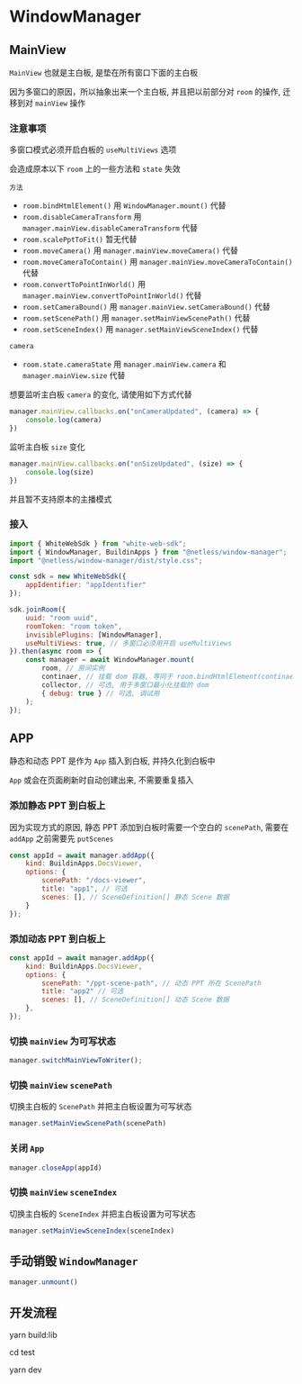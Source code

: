 # WindowManager

## MainView
`MainView` 也就是主白板, 是垫在所有窗口下面的主白板

因为多窗口的原因，所以抽象出来一个主白板, 并且把以前部分对 `room` 的操作, 迁移到对 `mainView` 操作

### 注意事项
多窗口模式必须开启白板的 `useMultiViews` 选项

会造成原本以下 `room` 上的一些方法和 `state` 失效

`方法`
- `room.bindHtmlElement()` 用 `WindowManager.mount()` 代替
- `room.disableCameraTransform` 用 `manager.mainView.disableCameraTransform` 代替
- `room.scalePptToFit()` 暂无代替
- `room.moveCamera()` 用 `manager.mainView.moveCamera()` 代替
- `room.moveCameraToContain()` 用 `manager.mainView.moveCameraToContain()` 代替
- `room.convertToPointInWorld()` 用 `manager.mainView.convertToPointInWorld()` 代替
- `room.setCameraBound()` 用 `manager.mainView.setCameraBound()` 代替
- `room.setScenePath()` 用 `manager.setMainViewScenePath()` 代替
- `room.setSceneIndex()` 用 `manager.setMainViewSceneIndex()` 代替

`camera`
- `room.state.cameraState` 用 `manager.mainView.camera` 和 `manager.mainView.size` 代替

想要监听主白板 `camera` 的变化, 请使用如下方式代替
```javascript
manager.mainView.callbacks.on("onCameraUpdated", (camera) => {
    console.log(camera)
})
```
监听主白板 `size` 变化
```javascript
manager.mainView.callbacks.on("onSizeUpdated", (size) => {
    console.log(size)
})
```

并且暂不支持原本的主播模式

### 接入
```javascript
import { WhiteWebSdk } from "white-web-sdk";
import { WindowManager, BuildinApps } from "@netless/window-manager";
import "@netless/window-manager/dist/style.css";

const sdk = new WhiteWebSdk({
    appIdentifier: "appIdentifier"
});

sdk.joinRoom({
    uuid: "room uuid",
    roomToken: "room token",
    invisiblePlugins: [WindowManager],
    useMultiViews: true, // 多窗口必须用开启 useMultiViews
}).then(async room => {
    const manager = await WindowManager.mount(
        room, // 房间实例
        continaer, // 挂载 dom 容器, 等同于 room.bindHtmlElement(continaer)
        collector, // 可选, 用于多窗口最小化挂载的 dom
        { debug: true } // 可选, 调试用
    );
});
```

## APP
静态和动态 PPT 是作为 `App` 插入到白板, 并持久化到白板中

`App` 或会在页面刷新时自动创建出来, 不需要重复插入

### 添加静态 PPT 到白板上
因为实现方式的原因, 静态 PPT 添加到白板时需要一个空白的 `scenePath`, 需要在 `addApp` 之前需要先 `putScenes`
```javascript
const appId = await manager.addApp({
    kind: BuildinApps.DocsViewer,
    options: {
        scenePath: "/docs-viewer",
        title: "app1", // 可选
        scenes: [], // SceneDefinition[] 静态 Scene 数据
    }
});
```


### 添加动态 PPT 到白板上
```javascript
const appId = await manager.addApp({
    kind: BuildinApps.DocsViewer,
    options: {
        scenePath: "/ppt-scene-path", // 动态 PPT 所在 ScenePath
        title: "app2" // 可选
        scenes: [], // SceneDefinition[] 动态 Scene 数据
    },
});
```

### 切换 `mainView` 为可写状态
```javascript
manager.switchMainViewToWriter();
```

### 切换 `mainView` `scenePath`
切换主白板的 `ScenePath` 并把主白板设置为可写状态
```javascript
manager.setMainViewScenePath(scenePath)
```

### 关闭 `App`
```javascript
manager.closeApp(appId)
```

### 切换 `mainView` `sceneIndex`
切换主白板的 `SceneIndex` 并把主白板设置为可写状态
```javascript
manager.setMainViewSceneIndex(sceneIndex)
```

## 手动销毁 `WindowManager`
```javascript
manager.unmount()
```


## 开发流程
yarn build:lib

cd test

yarn dev